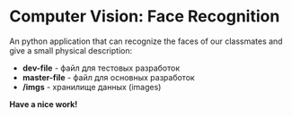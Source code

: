 # Computer Vision: Face Recognition
An python application that can recognize the faces of our classmates and give a small physical description:
  - **dev-file** - файл для тестовых разработок
  - **master-file** - файл для основных разработок
  - **/imgs** - хранилище данных (images)

**Have a nice work!**